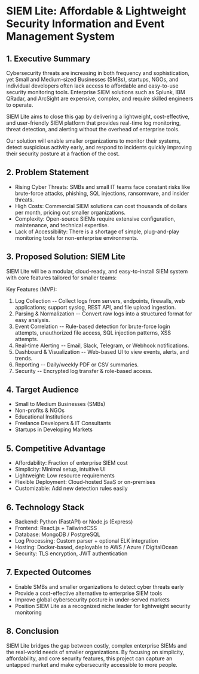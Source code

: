 # SIEM Lite: Affordable & Lightweight Security Information and Event Management System

## 1. Executive Summary

Cybersecurity threats are increasing in both frequency and
sophistication, yet Small and Medium-sized Businesses (SMBs), startups,
NGOs, and individual developers often lack access to affordable and
easy-to-use security monitoring tools. Enterprise SIEM solutions such as
Splunk, IBM QRadar, and ArcSight are expensive, complex, and require
skilled engineers to operate.

SIEM Lite aims to close this gap by delivering a lightweight,
cost-effective, and user-friendly SIEM platform that provides real-time
log monitoring, threat detection, and alerting without the overhead of
enterprise tools.

Our solution will enable smaller organizations to monitor their systems,
detect suspicious activity early, and respond to incidents quickly improving 
their security posture at a fraction of the cost.

## 2. Problem Statement

- Rising Cyber Threats: SMBs and small IT teams face constant risks
like brute-force attacks, phishing, SQL injections, ransomware, and
insider threats.
- High Costs: Commercial SIEM solutions can cost thousands of dollars
per month, pricing out smaller organizations.
- Complexity: Open-source SIEMs require extensive configuration,
maintenance, and technical expertise.
- Lack of Accessibility: There is a shortage of simple, plug-and-play
monitoring tools for non-enterprise environments.

## 3. Proposed Solution: SIEM Lite

SIEM Lite will be a modular, cloud-ready, and easy-to-install SIEM
system with core features tailored for smaller teams:

Key Features (MVP):
1. Log Collection -- Collect logs from servers, endpoints, firewalls,
web applications; support syslog, REST API, and file upload ingestion.
2. Parsing & Normalization -- Convert raw logs into a structured format
for easy analysis.
3. Event Correlation -- Rule-based detection for brute-force login
attempts, unauthorized file access, SQL injection patterns, XSS
attempts.
4. Real-time Alerting -- Email, Slack, Telegram, or Webhook
notifications.
5. Dashboard & Visualization -- Web-based UI to view events, alerts, and
trends.
6. Reporting -- Daily/weekly PDF or CSV summaries.
7. Security -- Encrypted log transfer & role-based access.

## 4. Target Audience

- Small to Medium Businesses (SMBs)
- Non-profits & NGOs
- Educational Institutions
- Freelance Developers & IT Consultants
- Startups in Developing Markets

## 5. Competitive Advantage

- Affordability: Fraction of enterprise SIEM cost
- Simplicity: Minimal setup, intuitive UI
- Lightweight: Low resource requirements
- Flexible Deployment: Cloud-hosted SaaS or on-premises
- Customizable: Add new detection rules easily

## 6. Technology Stack

- Backend: Python (FastAPI) or Node.js (Express)
- Frontend: React.js + TailwindCSS
- Database: MongoDB / PostgreSQL
- Log Processing: Custom parser + optional ELK integration
- Hosting: Docker-based, deployable to AWS / Azure / DigitalOcean
- Security: TLS encryption, JWT authentication

## 7. Expected Outcomes

- Enable SMBs and smaller organizations to detect cyber threats early
- Provide a cost-effective alternative to enterprise SIEM tools
- Improve global cybersecurity posture in under-served markets
- Position SIEM Lite as a recognized niche leader for lightweight
security monitoring

## 8. Conclusion

SIEM Lite bridges the gap between costly, complex enterprise SIEMs and
the real-world needs of smaller organizations. By focusing on
simplicity, affordability, and core security features, this project can
capture an untapped market and make cybersecurity accessible to more
people.
